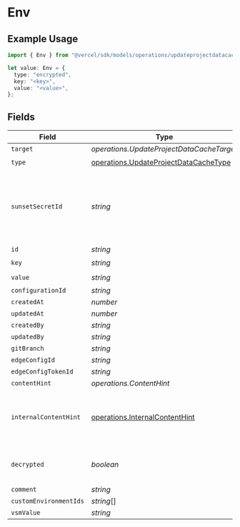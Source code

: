 # Env

## Example Usage

```typescript
import { Env } from "@vercel/sdk/models/operations/updateprojectdatacache.js";

let value: Env = {
  type: "encrypted",
  key: "<key>",
  value: "<value>",
};
```

## Fields

| Field                                                                                          | Type                                                                                           | Required                                                                                       | Description                                                                                    |
| ---------------------------------------------------------------------------------------------- | ---------------------------------------------------------------------------------------------- | ---------------------------------------------------------------------------------------------- | ---------------------------------------------------------------------------------------------- |
| `target`                                                                                       | *operations.UpdateProjectDataCacheTarget*                                                      | :heavy_minus_sign:                                                                             | N/A                                                                                            |
| `type`                                                                                         | [operations.UpdateProjectDataCacheType](../../models/operations/updateprojectdatacachetype.md) | :heavy_check_mark:                                                                             | N/A                                                                                            |
| `sunsetSecretId`                                                                               | *string*                                                                                       | :heavy_minus_sign:                                                                             | This is used to identiy variables that have been migrated from type secret to sensitive.       |
| `id`                                                                                           | *string*                                                                                       | :heavy_minus_sign:                                                                             | N/A                                                                                            |
| `key`                                                                                          | *string*                                                                                       | :heavy_check_mark:                                                                             | N/A                                                                                            |
| `value`                                                                                        | *string*                                                                                       | :heavy_check_mark:                                                                             | N/A                                                                                            |
| `configurationId`                                                                              | *string*                                                                                       | :heavy_minus_sign:                                                                             | N/A                                                                                            |
| `createdAt`                                                                                    | *number*                                                                                       | :heavy_minus_sign:                                                                             | N/A                                                                                            |
| `updatedAt`                                                                                    | *number*                                                                                       | :heavy_minus_sign:                                                                             | N/A                                                                                            |
| `createdBy`                                                                                    | *string*                                                                                       | :heavy_minus_sign:                                                                             | N/A                                                                                            |
| `updatedBy`                                                                                    | *string*                                                                                       | :heavy_minus_sign:                                                                             | N/A                                                                                            |
| `gitBranch`                                                                                    | *string*                                                                                       | :heavy_minus_sign:                                                                             | N/A                                                                                            |
| `edgeConfigId`                                                                                 | *string*                                                                                       | :heavy_minus_sign:                                                                             | N/A                                                                                            |
| `edgeConfigTokenId`                                                                            | *string*                                                                                       | :heavy_minus_sign:                                                                             | N/A                                                                                            |
| `contentHint`                                                                                  | *operations.ContentHint*                                                                       | :heavy_minus_sign:                                                                             | N/A                                                                                            |
| `internalContentHint`                                                                          | [operations.InternalContentHint](../../models/operations/internalcontenthint.md)               | :heavy_minus_sign:                                                                             | Similar to `contentHints`, but should not be exposed to the user.                              |
| `decrypted`                                                                                    | *boolean*                                                                                      | :heavy_minus_sign:                                                                             | Whether `value` and `vsmValue` are decrypted.                                                  |
| `comment`                                                                                      | *string*                                                                                       | :heavy_minus_sign:                                                                             | N/A                                                                                            |
| `customEnvironmentIds`                                                                         | *string*[]                                                                                     | :heavy_minus_sign:                                                                             | N/A                                                                                            |
| `vsmValue`                                                                                     | *string*                                                                                       | :heavy_minus_sign:                                                                             | N/A                                                                                            |